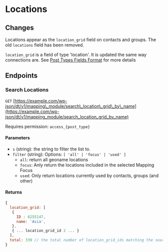 # Locations

## Changes

Locations appear as the `location_grid` field on contacts and groups. The old `locations` field has been removed.

`location_grid` is a field of type 'location'. It is updated the same way connections are. See [Post Types Fields Format](https://github.com/DiscipleTools/disciple-tools-theme/wiki/Post-Types-Fields-Format) for more details

## Endpoints

### Search Locations

`GET` [https://example.com/wp-json/dt/v1/mapping\_module/search\_location\_grid\_by\_name](https://example.com/wp-json/dt/v1/mapping_module/search_location_grid_by_name)

Requires permission: `access_{post_type}`

#### Parameters

* `s` \(string\): the string to filter the list to.
* `filter` \(string\): Options: `[ 'all' | 'focus' | 'used' ]`
  * `all`: return all geoname locations
  * `focus`: Anly return the locations included in the selected Mapping Focus
  * `used`: Only return locations currently used by contacts, groups \(and other\)

#### Returns

```javascript
{
  location_grid: [
   {
     ID : 6255147,
     name: 'Asia',
   },
   { ... location_grid_id 2 ... }
  ], 
  total: 339 // the total number of location_grid_ids matching the search
}
```

